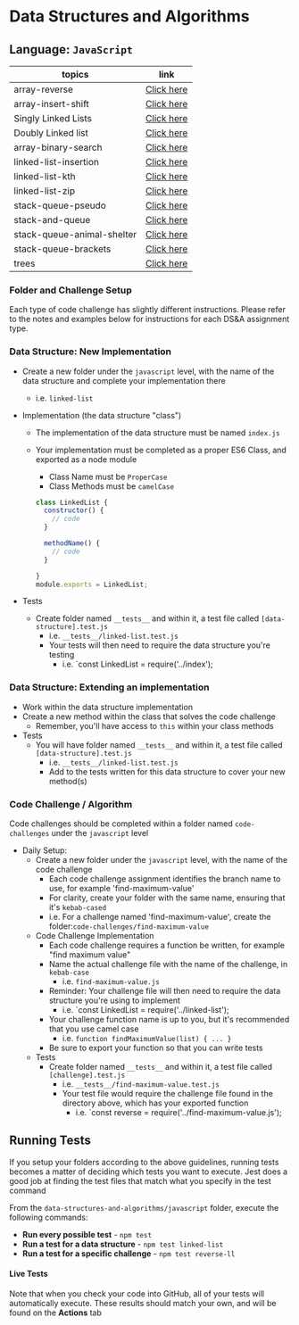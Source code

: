 # Data Structures and Algorithms

## Language: `JavaScript`

|topics       |                                          link|
|-------------|----------------------------------------------|
|array-reverse|[Click here](./CodeChallenge/array-reverse.md)|
|array-insert-shift|[Click here](./CodeChallenge/array-insert-shift.md)|
|Singly Linked Lists|[Click here](./CodeChallenge/Singly%20Linked%20Lists.md)|
|Doubly Linked list|[Click here](./CodeChallenge/doubly%20Linked%20list.md)|
|array-binary-search|[Click here](./CodeChallenge/array-binary-search.md)|
|linked-list-insertion|[Click here](./CodeChallenge/linked-list-insertion.md)|
|linked-list-kth|[Click here](./CodeChallenge/linked-list-kth.md)|
|linked-list-zip|[Click here](./CodeChallenge/linked-list-zip.md)|
|stack-queue-pseudo|[Click here](./CodeChallenge/challengesCode/stack-and-queue)|
|stack-and-queue|[Click here](./CodeChallenge/challengesCode/stack-and-queue/stack-and-queue.md)|
|stack-queue-animal-shelter|[Click here](./CodeChallenge/challengesCode/stack-queue-animal-shelter/stack-queue-animal-shelter.md)|
|stack-queue-brackets|[Click here](./CodeChallenge/challengesCode/stack-queue-brackets/stack-queue-brackets.md)|
|trees|[Click here](./CodeChallenge/challengesCode/Trees/tree.md)|






### Folder and Challenge Setup

Each type of code challenge has slightly different instructions. Please refer to the notes and examples below for instructions for each DS&A assignment type.

### Data Structure: New Implementation

- Create a new folder under the `javascript` level, with the name of the data structure and complete your implementation there
  - i.e. `linked-list`
- Implementation (the data structure "class")
  - The implementation of the data structure must be named `index.js`
  - Your implementation must be completed as a proper ES6 Class, and exported as a node module
    - Class Name must be `ProperCase`
    - Class Methods must be `camelCase`

    ```javascript
    class LinkedList {
      constructor() {
        // code
      }

      methodName() {
        // code
      }

    }
    module.exports = LinkedList;
    ```

- Tests
  - Create folder named `__tests__` and within it, a test file called `[data-structure].test.js`
    - i.e. `__tests__/linked-list.test.js`
    - Your tests will then need to require the data structure you're testing
      - i.e. `const LinkedList = require('../index');

### Data Structure: Extending an implementation

- Work within the data structure implementation
- Create a new method within the class that solves the code challenge
  - Remember, you'll have access to `this` within your class methods
- Tests
  - You will have folder named `__tests__` and within it, a test file called `[data-structure].test.js`
    - i.e. `__tests__/linked-list.test.js`
    - Add to the tests written for this data structure to cover your new method(s)

### Code Challenge / Algorithm

Code challenges should be completed within a folder named `code-challenges` under the `javascript` level

- Daily Setup:
  - Create a new folder under the `javascript` level, with the name of the code challenge
    - Each code challenge assignment identifies the branch name to use, for example 'find-maximum-value'
    - For clarity, create your folder with the same name, ensuring that it's `kebab-cased`
    - i.e. For a challenge named 'find-maximum-value', create the folder:`code-challenges/find-maximum-value`
  - Code Challenge Implementation
    - Each code challenge requires a function be written, for example "find maximum value"
    - Name the actual challenge file with the name of the challenge, in `kebab-case`
      - i.e. `find-maximum-value.js`
    - Reminder: Your challenge file will then need to require the data structure you're using to implement
      - i.e. `const LinkedList = require('../linked-list');
    - Your challenge function name is up to you, but it's recommended that you use camel case
      - i.e. `function findMaximumValue(list) { ... }`
    - Be sure to export your function so that you can write tests
  - Tests
    - Create folder named `__tests__` and within it, a test file called `[challenge].test.js`
      - i.e. `__tests__/find-maximum-value.test.js`
      - Your test file would require the challenge file found in the directory above, which has your exported function
        - i.e. `const reverse = require('../find-maximum-value.js');

## Running Tests

If you setup your folders according to the above guidelines, running tests becomes a matter of deciding which tests you want to execute.  Jest does a good job at finding the test files that match what you specify in the test command

From the `data-structures-and-algorithms/javascript` folder, execute the following commands:

- **Run every possible test** - `npm test`
- **Run a test for a data structure** - `npm test linked-list`
- **Run a test for a specific challenge** - `npm test reverse-ll`

#### Live Tests

Note that when you check your code into GitHub, all of your tests will automatically execute. These results should match your own, and will be found on the  **Actions** tab
